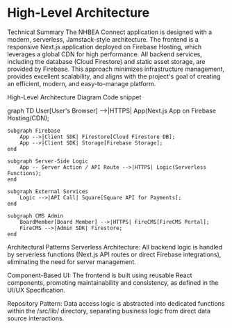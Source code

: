 # High-Level Architecture
Technical Summary
The NHBEA Connect application is designed with a modern, serverless, Jamstack-style architecture. The frontend is a responsive Next.js application deployed on Firebase Hosting, which leverages a global CDN for high performance. All backend services, including the database (Cloud Firestore) and static asset storage, are provided by Firebase. This approach minimizes infrastructure management, provides excellent scalability, and aligns with the project's goal of creating an efficient, modern, and easy-to-manage platform.

High-Level Architecture Diagram
Code snippet

graph TD
    User[User's Browser] -->|HTTPS| App(Next.js App on Firebase Hosting/CDN);

    subgraph Firebase
        App -->|Client SDK| Firestore[Cloud Firestore DB];
        App -->|Client SDK| Storage[Firebase Storage];
    end

    subgraph Server-Side Logic
        App -- Server Action / API Route -->|HTTPS| Logic(Serverless Functions);
    end

    subgraph External Services
        Logic -->|API Call| Square[Square API for Payments];
    end

    subgraph CMS Admin
        BoardMember[Board Member] -->|HTTPS| FireCMS[FireCMS Portal];
        FireCMS -->|Admin SDK| Firestore;
    end
Architectural Patterns
Serverless Architecture: All backend logic is handled by serverless functions (Next.js API routes or direct Firebase integrations), eliminating the need for server management.

Component-Based UI: The frontend is built using reusable React components, promoting maintainability and consistency, as defined in the UI/UX Specification.

Repository Pattern: Data access logic is abstracted into dedicated functions within the /src/lib/ directory, separating business logic from direct data source interactions.